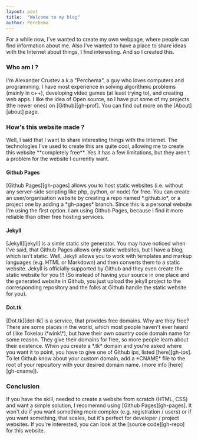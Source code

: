 ```yaml
---
layout: post
title:  "Welcome to my blog"
author: Perchema
---
```


For a while now, I've wanted to create my own webpage, where people can find
information about me. Also I've wanted to have a place to share ideas with the
Internet about things, I find interesting. And so I created this.

<h3>Who am I ?</h3>
I'm Alexander Crustev a.k.a "Perchema", a guy who loves computers and 
programming. I have most experience in solving algorithmic problems (mainly in
c++), developing video games (at least trying to), and creating web apps. I
like the idea of Open source, so I have put some of my projects (the newer 
ones) on [Github][gh-prof]. You can find out more on the [About][about] page.

<h3>How's this website made ?</h3>
Well, I said that I want to share interesting things with the Internet. The
technologies I've used to create this are quite cool, allowing me to create
this website **completely free**. Yes it has a few limitations, but they aren't
a problem for the website I currently want.

<h4>Github Pages</h4>
[Github Pages][gh-pages] allows you to host static websites (i.e. without any
server-side scripting like php, python, or node) for free. You can create an
user/organisation website by creating a repo named *<user/organisation
name>.github.io*, or a project one by adding a *gh-pages* branch. Since this
is a personal website I'm using the first option. I am using Github Pages,
because I find it more reliable than other free hosting services.

<h4>Jekyll</h4>
[Jekyll][jekyll] is a simle static site generator. You may have noticed when
I've said, that Github Pages allows only static websites, but I have a blog,
which isn't static. Well, Jekyll allows you to work with templates and markup
languages (e.g. HTML or Markdown) and then converts them to a static website.
Jekyll is officially supported by Github and they even create the static website
for you !!! (So instead of having your source in one place and the generated
website in Github, you just upload the jekyll project to the corresponding
repository and the folks at Github handle the static website for you).

<h4>Dot.tk</h4>
[Dot.tk][dot-tk] is a service, that provides free domains. Why are they free?
There are some places in the world, which most people haven't ever heard of 
(like Tokelau \*wink\*), but have their own country code domain name for some
reason. They give their domains for free, so more people learn about their
existence. When you create a *.tk* domain and  you're asked where you want it to
point, you have to give one of Github ips, listed [here][gh-ips]. To let Github
know about your custom domain, add a *CNAME* file to the root of your repository
with your desired domain name. (more info [here][gh-cname]).

<h3>Conclusion</h3>
If you have the skill, needed to create a website from scratch (HTML, CSS) and 
want a simple solution, I recomemnd using [Github Pages][gh-pages]. It won't do
if you want something more complex (e.g. registration / users) or if you want 
something, that scales, but it's perfect for developer / project websites. If 
you're interested, you can look at the [source code][gh-repo] for this website.

[gh-prof]:  https://github.com/Alaxe
[gh-pages]: https://pages.github.com/
[jekyll]:   https://jekyllrb.com/
[dot-tk]:   http://dot.tk
[gh-ips]:   https://help.github.com/articles/tips-for-configuring-an-a-record-with-your-dns-provider/#configuring-an-a-record-with-your-dns-provider
[gh-cname]: https://help.github.com/articles/adding-a-cname-file-to-your-repository/
[gh-repo]:  https://github.com/Alaxe/alaxe.github.io
[about]:    /about/
